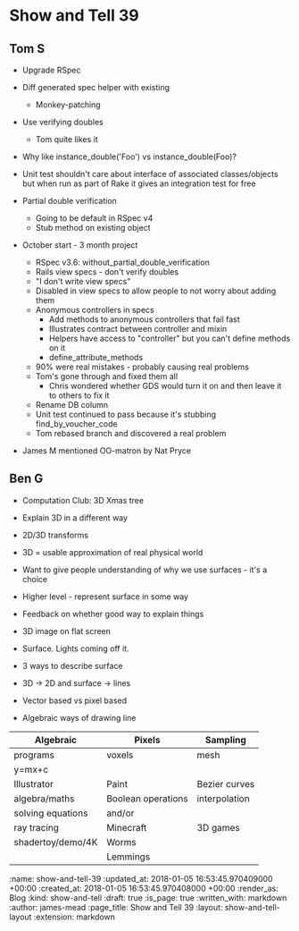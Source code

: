 Show and Tell 39
================

## Tom S

* Upgrade RSpec
* Diff generated spec helper with existing
  * Monkey-patching
* Use verifying doubles
  * Tom quite likes it
* Why like instance_double('Foo') vs instance_double(Foo)?
* Unit test shouldn't care about interface of associated classes/objects but when run as part of Rake it gives an integration test for free
* Partial double verification
  * Going to be default in RSpec v4
  * Stub method on existing object
* October start - 3 month project
  * RSpec v3.6: without_partial_double_verification
  * Rails view specs - don't verify doubles
  * "I don't write view specs"
  * Disabled in view specs to allow people to not worry about adding them
  * Anonymous controllers in specs
    * Add methods to anonymous controllers that fail fast
    * Illustrates contract between controller and mixin
    * Helpers have access to "controller" but you can't define methods on it
    * define_attribute_methods
  * 90% were real mistakes - probably causing real problems
  * Tom's gone through and fixed them all
    * Chris wondered whether GDS would turn it on and then leave it to others to fix it
  * Rename DB column
  * Unit test continued to pass because it's stubbing find_by_voucher_code
  * Tom rebased branch and discovered a real problem

* James M mentioned OO-matron by Nat Pryce

## Ben G

* Computation Club: 3D Xmas tree

* Explain 3D in a different way
* 2D/3D transforms
* 3D = usable approximation of real physical world
* Want to give people understanding of why we use surfaces - it's a choice
* Higher level - represent surface in some way
* Feedback on whether good way to explain things
* 3D image on flat screen
* Surface. Lights coming off it.
* 3 ways to describe surface
* 3D -> 2D and surface -> lines
* Vector based vs pixel based
* Algebraic ways of drawing line

Algebraic         | Pixels             | Sampling
------------------|--------------------|---------
programs          | voxels             | mesh
y=mx+c            |                    |
Illustrator       | Paint              | Bezier curves
algebra/maths     | Boolean operations | interpolation
solving equations | and/or             |
ray tracing       | Minecraft          | 3D games
shadertoy/demo/4K | Worms              |
                  | Lemmings           |


:name: show-and-tell-39
:updated_at: 2018-01-05 16:53:45.970409000 +00:00
:created_at: 2018-01-05 16:53:45.970408000 +00:00
:render_as: Blog
:kind: show-and-tell
:draft: true
:is_page: true
:written_with: markdown
:author: james-mead
:page_title: Show and Tell 39
:layout: show-and-tell-layout
:extension: markdown
